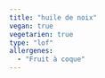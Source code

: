 ```yaml
---
title: "huile de noix"
vegan: true
vegetarien: true
type: "lof"
allergenes:
  - "Fruit à coque"
---
```

